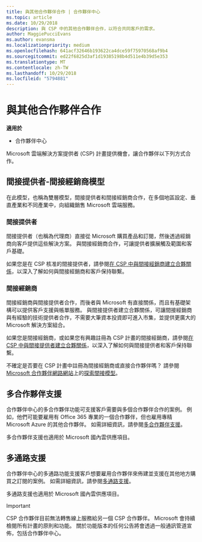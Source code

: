 ```yaml
---
title: 與其他合作夥伴合作 | 合作夥伴中心
ms.topic: article
ms.date: 10/29/2018
description: 與 CSP 中的其他合作夥伴合作，以符合共同客戶的需求。
author: MaggiePucciEvans
ms.author: evansma
ms.localizationpriority: medium
ms.openlocfilehash: 641acf32646b193622ca4dce59f75970568af9b4
ms.sourcegitcommit: ed22f6825d3af1d19385198b4d511e4b39d5e353
ms.translationtype: MT
ms.contentlocale: zh-TW
ms.lasthandoff: 10/29/2018
ms.locfileid: "5794881"
---
```

# <a name="work-with-other-partners"></a>與其他合作夥伴合作

**適用於**

-  合作夥伴中心

Microsoft 雲端解決方案提供者 (CSP) 計畫提供機會，讓合作夥伴以下列方式合作。

## <a name="indirect-provider-indirect-reseller-model"></a>間接提供者-間接經銷商模型

在此模型，也稱為雙層模型，間接提供者和間接經銷商合作，在多個地區設定、垂直產業和不同產業中，向組織銷售 Microsoft 雲端服務。 

### <a name="indirect-providers"></a>間接提供者 

間接提供者（也稱為代理商）直接從 Microsoft 購買產品和訂閱，然後透過經銷商向客戶提供這些解決方案。 與間接經銷商合作，可讓提供者擴展觸及範圍和客戶基礎。 

如果您是在 CSP 核准的間接提供者，請參閱[在 CSP 中與間接經銷商建立合夥關係](indirect-provider-tasks-in-partner-center.md)，以深入了解如何與間接經銷商和客戶保持聯繫。 

### <a name="indirect-resellers"></a>間接經銷商 

間接經銷商與間接提供者合作，而後者與 Microsoft 有直接關係，而且有基礎架構可以提供客戶支援與帳單服務。 與間接提供者建立合夥關係，可讓間接經銷商與有經驗的技術提供者合作，不需要大筆資本投資即可進入市集，並提供更廣大的 Microsoft 解決方案組合。 

如果您是間接經銷商，或如果您有興趣註冊為 CSP 計畫的間接經銷商，請參閱[在 CSP 中與間接提供者建立合夥關係](indirect-reseller-tasks-in-partner-center.md)，以深入了解如何與間接提供者和客戶保持聯繫。

不確定是否要在 CSP 計畫中註冊為間接經銷商或直接合作夥伴嗎？ 請參閱 [Microsoft 合作夥伴網路網站](https://partner.microsoft.com)上的[探索間接模型](https://partner.microsoft.com/cloud-solution-provider/indirect)。   

## <a name="multi-partner-support"></a>多合作夥伴支援

合作夥伴中心的多合作夥伴功能可支援客戶需要與多個合作夥伴合作的案例。 例如，他們可能要雇用有 Office 365 專業的一個合作夥伴，但也雇用專精 Microsoft Azure 的其他合作夥伴。 如需詳細資訊，請參閱[多合作夥伴支援](multipartner.md)。

多合作夥伴支援也適用於 Microsoft 國內雲供應項目。 

## <a name="multi-channel-support"></a>多通路支援

合作夥伴中心的多通路功能支援客戶想要雇用合作夥伴來佈建並支援在其他地方購買之訂閱的案例。 如需詳細資訊，請參閱[多通路支援](multichannel.md)。

多通路支援也適用於 Microsoft 國內雲供應項目。

> [!IMPORTANT]  
> CSP 合作夥伴目前無法轉售線上服務給另一個 CSP 合作夥伴。 Microsoft 會持續檢閱所有計畫的原則和功能。 關於功能版本的任何公告將會透過一般通訊管道宣佈，包括合作夥伴中心。 


